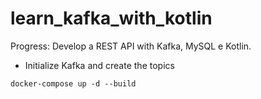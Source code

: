 # learn_kafka_with_kotlin
Progress: Develop a REST API with Kafka, MySQL e Kotlin.

* Initialize Kafka and create the topics

````shell
docker-compose up -d --build
````

